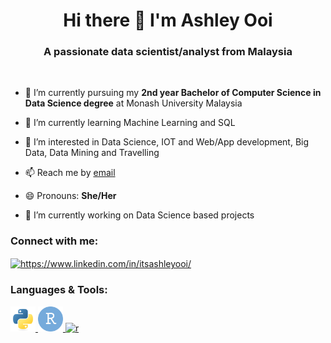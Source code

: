 
<h1 align="center">Hi there 👋 I'm Ashley Ooi</h1>
<h3 align="center">A passionate data scientist/analyst from Malaysia</h3>

<br/>

- 🏢 I’m currently pursuing my **2nd year Bachelor of Computer Science in Data Science degree** at Monash University Malaysia

- 🌱 I’m currently learning Machine Learning and SQL

- 👀 I’m interested in Data Science, IOT and Web/App development, Big Data, Data Mining and Travelling 

- 📫 Reach me by <a href="mailto:ashleyooiyl@gmail.com">email</a> 

- 😄 Pronouns: **She/Her**

- 🔭 I’m currently working on Data Science based projects
 

<h3 align="left">Connect with me:</h3>
<p align="left">
<a href="https://www.linkedin.com/in/itsashleyooi/" target="blank"><img align="center" src="https://cdn.jsdelivr.net/npm/simple-icons@3.0.1/icons/linkedin.svg" alt="https://www.linkedin.com/in/itsashleyooi/" height="30" width="40" /></a>


<h3 align="left">Languages & Tools:</h3>
<p align="left"> <a href="https://www.python.org" target="_blank"> <img src="https://raw.githubusercontent.com/devicons/devicon/master/icons/python/python-original.svg" alt="python" width="40" height="40"/> </a> <a href="https://www.r-project.org/about.html" target="_blank"> <img src="https://github.com/devicons/devicon/blob/master/icons/rstudio/rstudio-original.svg" alt="r" width="40" height="40"/> </a> <a href="https://www.oracle.com/database/technologies/appdev/sqldeveloper-landing.html" target="_blank"> <img src="https://img.icons8.com/dotty/80/000000/sql.png" alt="r" width="40" height="40"/> </a> </p>

